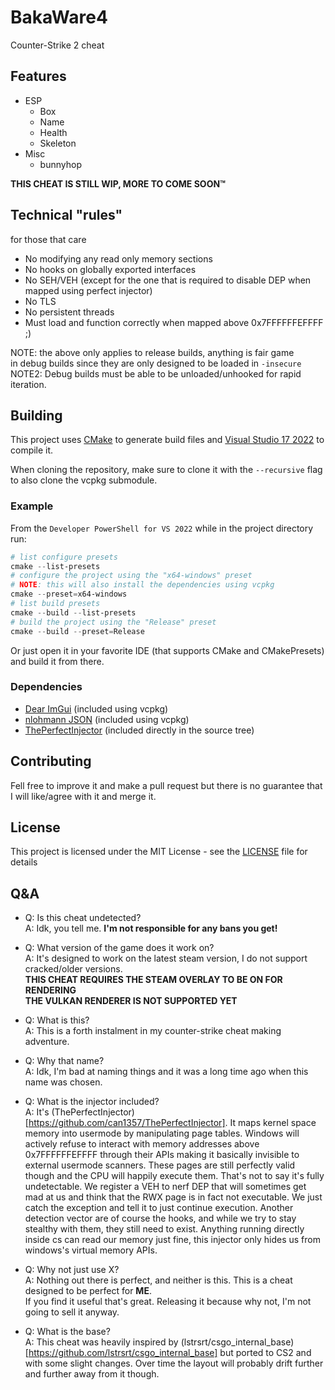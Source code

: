 # BakaWare4

Counter-Strike 2 cheat

## Features

- ESP
  - Box
  - Name
  - Health
  - Skeleton
- Misc
  - bunnyhop

**THIS CHEAT IS STILL WIP, MORE TO COME SOON:tm:**

## Technical "rules"

for those that care

- No modifying any read only memory sections
- No hooks on globally exported interfaces
- No SEH/VEH (except for the one that is required to disable DEP when mapped using perfect injector)
- No TLS
- No persistent threads
- Must load and function correctly when mapped above 0x7FFFFFFEFFFF ;)

NOTE: the above only applies to release builds, anything is fair game  
in debug builds since they are only designed to be loaded in `-insecure`
NOTE2: Debug builds must be able to be unloaded/unhooked for rapid iteration.

## Building

This project uses [CMake](https://cmake.org/) to generate build files and [Visual Studio 17 2022](https://visualstudio.microsoft.com/) to compile it.

When cloning the repository, make sure to clone it with the `--recursive` flag to also clone the vcpkg submodule.

### Example
From the `Developer PowerShell for VS 2022` while in the project directory run:

```powershell
# list configure presets
cmake --list-presets
# configure the project using the "x64-windows" preset
# NOTE: this will also install the dependencies using vcpkg
cmake --preset=x64-windows
# list build presets
cmake --build --list-presets
# build the project using the "Release" preset
cmake --build --preset=Release
```

Or just open it in your favorite IDE (that supports CMake and CMakePresets) and build it from there.

### Dependencies

- [Dear ImGui](https://github.com/ocornut/imgui) (included using vcpkg)
- [nlohmann JSON](https://github.com/nlohmann/json) (included using vcpkg)
- [ThePerfectInjector](https://github.com/can1357/ThePerfectInjector) (included directly in the source tree)

## Contributing

Fell free to improve it and make a pull request but there is no
guarantee that I will like/agree with it and merge it.

## License

This project is licensed under the MIT License - see the [LICENSE](LICENSE) file for details

## Q&A

- Q: Is this cheat undetected?  
A: Idk, you tell me. **I'm not responsible for any bans you get!**

- Q: What version of the game does it work on?  
A: It's designed to work on the latest steam version, I do not support cracked/older versions.  
**THIS CHEAT REQUIRES THE STEAM OVERLAY TO BE ON FOR RENDERING**  
**THE VULKAN RENDERER IS NOT SUPPORTED YET**

- Q: What is this?  
A: This is a forth instalment in my counter-strike cheat making adventure.

- Q: Why that name?  
A: Idk, I'm bad at naming things and it was a long time ago when this name was chosen.

- Q: What is the injector included?  
A: It's (ThePerfectInjector)[https://github.com/can1357/ThePerfectInjector]. It maps kernel space memory into
usermode by manipulating page tables. Windows will actively refuse to interact with memory addresses above
0x7FFFFFFEFFFF through their APIs making it basically invisible to external usermode scanners. These pages
are still perfectly valid though and the CPU will happily execute them. That's not to say it's fully undetectable.
We register a VEH to nerf DEP that will sometimes get mad at us and think that the RWX page is in fact not executable.
We just catch the exception and tell it to just continue execution. Another detection vector are of course the hooks,
and while we try to stay stealthy with them, they still need to exist. Anything running directly inside cs can read
our memory just fine, this injector only hides us from windows's virtual memory APIs.

- Q: Why not just use X?  
A: Nothing out there is perfect, and neither is this. This is a cheat designed to be perfect for **ME**.  
If you find it useful that's great. Releasing it because why not, I'm not going to sell it anyway.

- Q: What is the base?  
A: This cheat was heavily inspired by (lstrsrt/csgo_internal_base)[https://github.com/lstrsrt/csgo_internal_base] but
ported to CS2 and with some slight changes. Over time the layout will probably drift further and further away from it though.